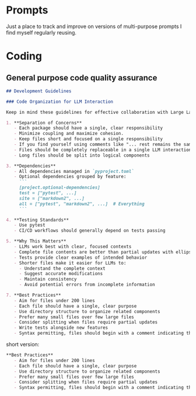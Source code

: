 # Prompts
Just a place to track and improve on versions of multi-purpose prompts I find myself regularly reusing.

# Coding

## General purpose code quality assurance

```markdown
## Development Guidelines

### Code Organization for LLM Interaction

Keep in mind these guidelines for effective collaboration with Large Language Models:

1. **Separation of Concerns**
   - Each package should have a single, clear responsibility
   - Minimize coupling and maximize cohesion.
   - Keep files short and focused on a single responsibility
   - If you find yourself using comments like "... rest remains the same" or "... etc", the file is too long
   - Files should be completely replaceable in a single LLM interaction
   - Long files should be split into logical components

3. **Dependencies**
   - All dependencies managed in `pyproject.toml`
   - Optional dependencies grouped by feature:
     ```
     [project.optional-dependencies]
     test = ["pytest", ...]
     site = ["markdown2", ...]
     all = ["pytest", "markdown2", ...]  # Everything
     ```

4. **Testing Standards**
   - Use pytest
   - CI/CD workflows should generally depend on tests passing

5. **Why This Matters**
   - LLMs work best with clear, focused contexts
   - Complete file contents are better than partial updates with ellipsis
   - Tests provide clear examples of intended behavior
   - Shorter files make it easier for LLMs to:
     - Understand the complete context
     - Suggest accurate modifications
     - Maintain consistency
     - Avoid potential errors from incomplete information

7. **Best Practices**
   - Aim for files under 200 lines
   - Each file should have a single, clear purpose
   - Use directory structure to organize related components
   - Prefer many small files over few large files
   - Consider splitting when files require partial updates
   - Write tests alongside new features
   - Syntax permitting, files should begin with a comment indicating that file's name and relative path from the project root
```

short version:

```markdown
**Best Practices**
   - Aim for files under 200 lines
   - Each file should have a single, clear purpose
   - Use directory structure to organize related components
   - Prefer many small files over few large files
   - Consider splitting when files require partial updates
   - Syntax permitting, files should begin with a comment indicating that file's name and relative path from the project root
```

